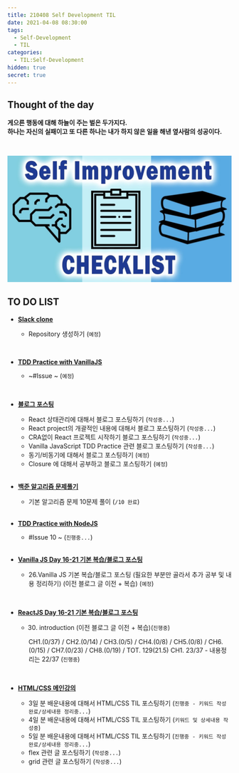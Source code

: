 ```yaml
---
title: 210408 Self Development TIL
date: 2021-04-08 08:30:00
tags:
  - Self-Development
  - TIL
categories:
  - TIL:Self-Development
hidden: true
secret: true
---
```


## **Thought of the day**

**게으른 행동에 대해 하늘이 주는 벌은 두가지다.<br/>하나는 자신의 실패이고 또 다른 하나는 내가 하지 않은 일을 해낸 옆사람의 성공이다.**

<br/>

![](/images/post_images/self-development-img.jpeg)

## **TO DO LIST**

- <ins>**Slack clone**</ins>

  - Repository 생성하기 (`예정`)

    <br/>

- <ins>**TDD Practice with VanillaJS**</ins>

  - ~#Issue ~ (`예정`)

    <br/>

- <ins>**블로그 포스팅**</ins>

  - React 상태관리에 대해서 블로그 포스팅하기 (`작성중...`)
  - React project의 개괄적인 내용에 대해서 블로그 포스팅하기 (`작성중...`)
  - CRA없이 React 프로젝트 시작하기 블로그 포스팅하기 (`작성중...`)
  - Vanilla JavaScript TDD Practice 관련 블로그 포스팅하기 (`작성중...`)
  - 동기/비동기에 대해서 블로그 포스팅하기 (`예정`)
  - Closure 에 대해서 공부하고 블로그 포스팅하기 (`예정`)

  <br/>

- <ins>**백준 알고리즘 문제풀기**</ins>

  - 기본 알고리즘 문제 10문제 풀이 (`/10 완료`)

  <br/>

- <ins>**TDD Practice with NodeJS**</ins>

  - #Issue 10 ~ (`진행중...`)

  <!-- more -->

    <br/>

- <ins>**Vanilla JS Day 16-21 기본 복습/블로그 포스팅**</ins>

  - 26.Vanilla JS 기본 복습/블로그 포스팅 (필요한 부분만 골라서 추가 공부 및 내용 정리하기) (이전 블로그 글 이전 + 복습) (`예정`)

<br/>

- <ins>**ReactJS Day 16-21 기본 복습/블로그 포스팅**</ins>

  - 30. introduction (이전 블로그 글 이전 + 복습)(`진행중`)

    CH1.(0/37) / CH2.(0/14) / CH3.(0/5) / CH4.(0/8) /
    CH5.(0/8) / CH6.(0/15) / CH7.(0/23) / CH8.(0/19) /
    TOT. 129(21.5)
    CH1. 23/37 - 내용정리는 22/37 (`진행중`)

<br/>

- <ins>**HTML/CSS 메인강의**</ins>

  - 3일 분 배운내용에 대해서 HTML/CSS TIL 포스팅하기 (`진행중 - 키워드 작성 완료/상세내용 정리중...`)
  - 4일 분 배운내용에 대해서 HTML/CSS TIL 포스팅하기 (`키워드 및 상세내용 작성중`)
  - 5일 분 배운내용에 대해서 HTML/CSS TIL 포스팅하기 (`진행중 - 키워드 작성 완료/상세내용 정리중...`)
  - flex 관련 글 포스팅하기 (`작성중...`)
  - grid 관련 글 포스팅하기 (`작성중...`)

  <br/>
